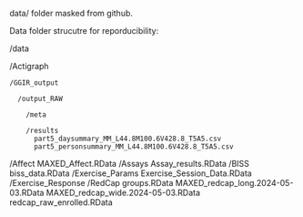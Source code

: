 data/ folder masked from github. 

Data folder strucutre for reporducibility: 

/data

  /Actigraph
  
    /GGIR_output
    
      /output_RAW
      
        /meta
        
        /results
          part5_daysummary_MM_L44.8M100.6V428.8_T5A5.csv
          part5_personsummary_MM_L44.8M100.6V428.8_T5A5.csv
  /Affect
    MAXED_Affect.RData
  /Assays
    Assay_results.RData
  /BISS
    biss_data.RData
  /Exercise_Params
    Exercise_Session_Data.RData
  /Exercise_Response
  /RedCap
    groups.RData
    MAXED_redcap_long.2024-05-03.RData
    MAXED_redcap_wide.2024-05-03.RData
    redcap_raw_enrolled.RData
    
